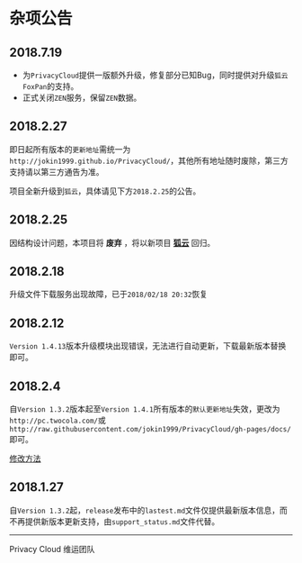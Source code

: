 # 杂项公告

## 2018.7.19

- 为`PrivacyCloud`提供一版额外升级，修复部分已知Bug，同时提供对升级`狐云 FoxPan`的支持。
- 正式关闭`ZEN`服务，保留`ZEN`数据。

## 2018.2.27

即日起所有版本的`更新地址`需统一为`http://jokin1999.github.io/PrivacyCloud/`，其他所有地址随时废除，第三方支持请以第三方通告为准。

项目全新升级到`狐云`，具体请见下方`2018.2.25`的公告。

## 2018.2.25

因结构设计问题，本项目将 **废弃** ，将以新项目 **[狐云](http://github.com/jokin1999/FoxPan/)** 回归。

## 2018.2.18

升级文件下载服务出现故障，已于`2018/02/18 20:32`恢复

## 2018.2.12

`Version 1.4.13`版本升级模块出现错误，无法进行自动更新，下载最新版本替换即可。

## 2018.2.4

自`Version 1.3.2`版本起至`Version 1.4.1`所有版本的`默认更新地址`失效，更改为`http://pc.twocola.com/`或`http://raw.githubusercontent.com/jokin1999/PrivacyCloud/gh-pages/docs/`即可。

[修改方法](../manual/update.md)

## 2018.1.27

自`Version 1.3.2`起，`release`发布中的`lastest.md`文件仅提供最新版本信息，而不再提供新版本更新支持，由`support_status.md`文件代替。


---

Privacy Cloud 维运团队
